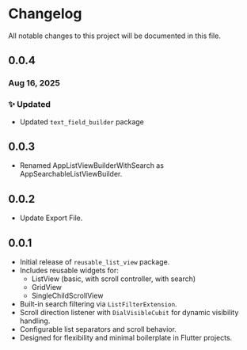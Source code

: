 # Changelog

All notable changes to this project will be documented in this file.

## 0.0.4

### Aug 16, 2025

### ✨ Updated

- Updated `text_field_builder` package

## 0.0.3

- Renamed AppListViewBuilderWithSearch as AppSearchableListViewBuilder.

## 0.0.2

- Update Export File.

## 0.0.1

- Initial release of `reusable_list_view` package.
- Includes reusable widgets for:
    - ListView (basic, with scroll controller, with search)
    - GridView
    - SingleChildScrollView
- Built-in search filtering via `ListFilterExtension`.
- Scroll direction listener with `DialVisibleCubit` for dynamic visibility handling.
- Configurable list separators and scroll behavior.
- Designed for flexibility and minimal boilerplate in Flutter projects.